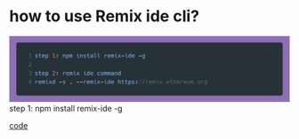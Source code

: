 # how to use Remix ide cli?


![HOME](https://github.com/nft-utilz/MD_minting_website_smart_contract/blob/main/readme-images/carbon.png)
step 1: npm install remix-ide -g

 


[code](https://carbon.now.sh/?bg=rgba%28142%2C111%2C182%2C1%29&t=material&wt=none&l=solidity&width=684&ds=false&dsyoff=20px&dsblur=68px&wc=false&wa=false&pv=16px&ph=17px&ln=true&fl=1&fm=Hack&fs=14px&lh=152%25&si=false&es=4x&wm=false&code=keccak256%28%250A%2520%2520%2520%2520abi.encode%28%250A%2520%2520%2520%2520%2520%2520%2520%2520mintTargetAddress%252C%250A%2520%2520%2520%2520%2520%2520%2520%2520tx.gasprice%252C%250A%2520%2520%2520%2520%2520%2520%2520%2520block.number%252C%250A%2520%2520%2520%2520%2520%2520%2520%2520block.timestamp%252C%250A%2520%2520%2520%2520%2520%2520%2520%2520block.difficulty%252C%250A%2520%2520%2520%2520%2520%2520%2520%2520blockhash%28block.number%2520-%25201%29%252C%250A%2520%2520%2520%2520%2520%2520%2520%2520address%28this%29%252C%250A%2520%2520%2520%2520%2520%2520%2520%2520updatedNumAvailableTokens%250A%2520%2520%2520%2520%29%250A%29%253B) <br />

